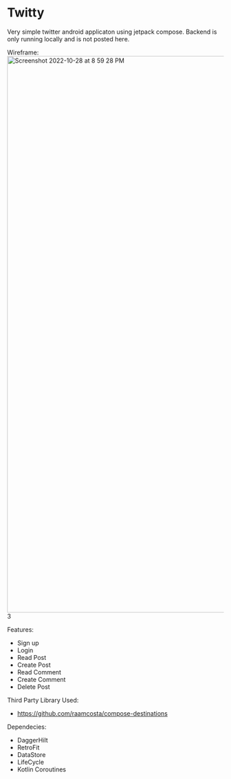 # Twitty
Very simple twitter android applicaton using jetpack compose. Backend is only running locally and is not posted here.


Wireframe:
<img width="1294" alt="Screenshot 2022-10-28 at 8 59 28 PM" src="https://user-images.githubusercontent.com/97997227/198754727-2485c718-db3b-44fc-ac4d-159e5d387fb8.png">
3

Features:
* Sign up
* Login
* Read Post
* Create Post
* Read Comment
* Create Comment
* Delete Post


Third Party Library Used:
* https://github.com/raamcosta/compose-destinations


Dependecies:
* DaggerHilt
* RetroFit
* DataStore
* LifeCycle
* Kotlin Coroutines
